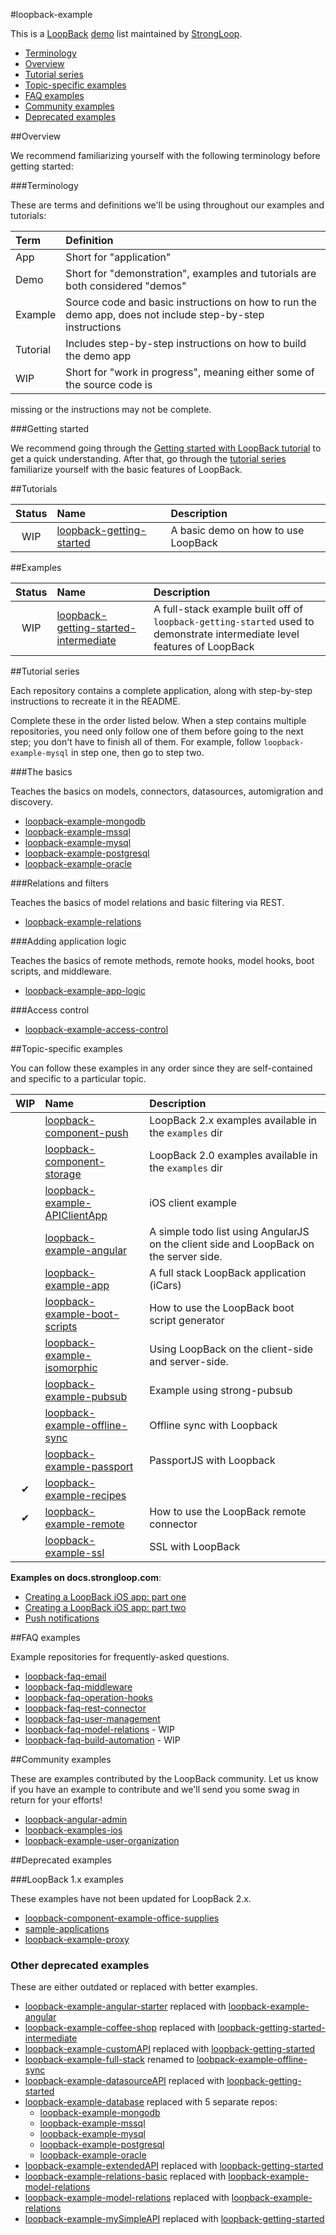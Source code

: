 #loopback-example

This is a [LoopBack][loopback] [demo](#terminology) list maintained by [StrongLoop][strongloop].

- [Terminology](#terminology)
- [Overview](#overview)
- [Tutorial series](#tutorial-series)
- [Topic-specific examples](#topic-specific-examples)
- [FAQ examples](#faq-examples)
- [Community examples](#community-examples)
- [Deprecated examples](#deprecated-examples)

##Overview

We recommend familiarizing yourself with the following terminology before
getting started:

###Terminology

These are terms and definitions we'll be using throughout our examples and
tutorials:

Term|Definition
:--|:--
App|Short for "application"
Demo|Short for "demonstration", examples and tutorials are both considered "demos"
Example|Source code and basic instructions on how to run the demo app, does not include step-by-step instructions
|Tutorial|Includes step-by-step instructions on how to build the demo app
|WIP|Short for "work in progress", meaning either some of the source code is
missing or the instructions may not be complete.

###Getting started

We recommend going through the [Getting started with LoopBack tutorial](http://docs.strongloop.com/display/LB/Getting+started+with+LoopBack) to get a quick understanding. After that, go
through the [tutorial series](#tutorial-series) familiarize yourself with the
basic features of LoopBack.

##Tutorials

Status|Name|Description
:-:|:--|:--
WIP|[loopback-getting-started](https://github.com/strongloop/loopback-getting-started)|A basic demo on how to use LoopBack

##Examples

Status|Name|Description
:-:|:--|:--
WIP|[loopback-getting-started-intermediate](https://github.com/strongloop/loopback-getting-started-intermediate)|A full-stack example built off of `loopback-getting-started` used to demonstrate intermediate level features of LoopBack

##Tutorial series

Each repository contains a complete application, along with step-by-step instructions to recreate it 
in the README.

Complete these in the order listed below.  When a step contains multiple repositories, you need only follow 
one of them before going to the next step; you don't have to finish all of them. For example, follow  `loopback-example-mysql` in step one, then go to step two.

###The basics

Teaches the basics on models, connectors, datasources, automigration and
discovery.

- [loopback-example-mongodb](https://github.com/strongloop/loopback-example-mongodb)
- [loopback-example-mssql](https://github.com/strongloop/loopback-example-mssql)
- [loopback-example-mysql](https://github.com/strongloop/loopback-example-mysql)
- [loopback-example-postgresql](https://github.com/strongloop/loopback-example-postgresql)
- [loopback-example-oracle](https://github.com/strongloop/loopback-example-oracle)

###Relations and filters

Teaches the basics of model relations and basic filtering via REST.

- [loopback-example-relations](https://github.com/strongloop/loopback-example-relations)

###Adding application logic

Teaches the basics of remote methods, remote hooks, model hooks, boot scripts, and middleware.

- [loopback-example-app-logic](https://github.com/strongloop/loopback-example-app-logic)

###Access control

- [loopback-example-access-control](https://github.com/strongloop/loopback-example-access-control)

##Topic-specific examples

You can follow these examples in any order since they are self-contained and specific
to a particular topic.

|WIP|Name                                                                                        |Description                                                                           |
|:-:|:-------------------------------------------------------------------------------------------|:-------------------------------------------------------------------------------------|
|   |[loopback-component-push](https://github.com/strongloop/loopback-component-push)            |LoopBack 2.x examples available in the `examples` dir                                 |
|   |[loopback-component-storage](https://github.com/strongloop/loopback-component-storage)      |LoopBack 2.0 examples available in the `examples` dir                                 |
|   |[loopback-example-APIClientApp](https://github.com/strongloop/loopback-example-apiclientapp)|iOS client example                                                                                      |
|   |[loopback-example-angular](https://github.com/strongloop/loopback-example-angular)          |A simple todo list using AngularJS on the client side and LoopBack on the server side.|
|   |[loopback-example-app](https://github.com/strongloop/loopback-example-app)                  |A full stack LoopBack application (iCars)                                             |
|   |[loopback-example-boot-scripts](https://github.com/strongloop/loopback-example-boot-scripts)|How to use the LoopBack boot script generator                                         |
|   |[loopback-example-isomorphic](https://github.com/strongloop/loopback-example-isomorphic)    |Using LoopBack on the client-side and server-side.                                    |
|   |[loopback-example-pubsub](https://github.com/strongloop/loopback-example-pubsub)            |Example using strong-pubsub                                                                                      |
|   |[loopback-example-offline-sync](https://github.com/strongloop/loopback-example-offline-sync)|Offline sync with Loopback                                                            |
|   |[loopback-example-passport](https://github.com/strongloop/loopback-example-passport)        |PassportJS with Loopback                                                              |
| ✔ |[loopback-example-recipes](https://github.com/strongloop/loopback-example-recipes)          |                                                                                      |
| ✔ |[loopback-example-remote](https://github.com/strongloop/loopback-example-remote)            |How to use the LoopBack remote connector                                              |
|   |[loopback-example-ssl](https://github.com/strongloop/loopback-example-ssl)                  |SSL with LoopBack                                                                     |

**Examples on docs.strongloop.com**:

- [Creating a LoopBack iOS app: part one](http://docs.strongloop.com/display/LB/Creating+a+LoopBack+iOS+app:+part+one)
- [Creating a LoopBack iOS app: part two](http://docs.strongloop.com/display/LB/Creating+a+LoopBack+iOS+app:+part+two)
- [Push notifications](http://docs.strongloop.com/display/LB/Tutorial:+Push+notifications)

##FAQ examples

Example repositories for frequently-asked questions.

- [loopback-faq-email](https://github.com/strongloop/loopback-faq-email)
- [loopback-faq-middleware](https://github.com/strongloop/loopback-faq-middleware)
- [loopback-faq-operation-hooks](https://github.com/strongloop/loopback-faq-operation-hooks)
- [loopback-faq-rest-connector](https://github.com/strongloop/loopback-faq-rest-connector)
- [loopback-faq-user-management](https://github.com/strongloop/loopback-faq-user-management)
- [loopback-faq-model-relations](https://github.com/strongloop/loopback-faq-model-relations) - WIP
- [loopback-faq-build-automation](https://github.com/strongloop/loopback-faq-build-automation) - WIP

##Community examples

These are examples contributed by the LoopBack community. Let us know if you have an example to
contribute and we'll send you some swag in return for your efforts!

- [loopback-angular-admin](https://github.com/beeman/loopback-angular-admin)
- [loopback-examples-ios](https://github.com/strongloop-community/loopback-examples-ios)
- [loopback-example-user-organization](https://github.com/strongloop-community/loopback-example-user-organization)

##Deprecated examples

###LoopBack 1.x examples

These examples have not been updated for LoopBack 2.x.

- [loopback-component-example-office-supplies](https://github.com/strongloop/loopback-example-office-supplies)
- [sample-applications](https://github.com/strongloop-community/sample-applications)
- [loopback-example-proxy](https://github.com/strongloop/loopback-example-proxy)

### Other deprecated examples

These are either outdated or replaced with better examples.

- [loopback-example-angular-starter](https://github.com/strongloop/loopback-example-angular-starter) replaced with [loopback-example-angular](http://github.com/strongloop/loopback-example-angular)
- [loopback-example-coffee-shop](https://github.com/strongloop/loopback-example-coffee-shop) replaced with [loopback-getting-started-intermediate](http://github.com/strongloop/loopback-getting-started-intermediate)
- [loopback-example-customAPI](https://github.com/strongloop/loopback-example-customAPI) replaced with [loopback-getting-started](http://github.com/strongloop/loopback-getting-started)
- [loopback-example-full-stack](https://github.com/strongloop/loopback-example-full-stack) renamed to [loobpack-example-offline-sync](https://github.com/strongloop/loopback-example-offline-sync)
- [loopback-example-datasourceAPI](https://github.com/strongloop/loopback-example-datasourceAPI) replaced with [loopback-getting-started](http://github.com/strongloop/getting-started)
- [loopback-example-database](https://github.com/strongloop/loopback-example-database) replaced with 5 separate repos:
    - [loopback-example-mongodb](https://github.com/strongloop/loopback-example-mongodb)
    - [loopback-example-mssql](https://github.com/strongloop/loopback-example-mssql)
    - [loopback-example-mysql](https://github.com/strongloop/loopback-example-mysql)
    - [loopback-example-postgresql](https://github.com/strongloop/loopback-example-postgresql)
    - [loopback-example-oracle](https://github.com/strongloop/loopback-example-oracle)
- [loopback-example-extendedAPI](https://github.com/strongloop/loopback-example-extendedAPI) replaced with [loopback-getting-started](http://github.com/strongloop/loopback-getting-started)
- [loopback-example-relations-basic](https://github.com/strongloop/loopback-example-relations-basic) replaced with [loopback-example-model-relations](http://github.com/strongloop/loopback-example-model-relations)
- [loopback-example-model-relations](https://github.com/strongloop/loopback-example-model-relations) replaced with [loopback-example-relations](http://github.com/strongloop/loopback-example-relations)
- [loopback-example-mySimpleAPI](https://github.com/strongloop/loopback-example-mySimpleAPI) replaced with [loopback-getting-started](http://github.com/strongloop/loopback-getting-started)

[loopback]: https://strongloop.com/node-js/loopback-framework/
[strongloop]: https://strongloop.com/
